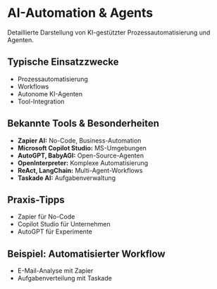 # AI-Automation & Agents

Detaillierte Darstellung von KI-gestützter Prozessautomatisierung und Agenten.

## Typische Einsatzzwecke
- Prozessautomatisierung
- Workflows
- Autonome KI-Agenten
- Tool-Integration

## Bekannte Tools & Besonderheiten
- **Zapier AI:** No-Code, Business-Automation
- **Microsoft Copilot Studio:** MS-Umgebungen
- **AutoGPT, BabyAGI:** Open-Source-Agenten
- **OpenInterpreter:** Komplexe Automatisierung
- **ReAct, LangChain:** Multi-Agent-Workflows
- **Taskade AI:** Aufgabenverwaltung

## Praxis-Tipps
- Zapier für No-Code
- Copilot Studio für Unternehmen
- AutoGPT für Experimente

## Beispiel: Automatisierter Workflow
- E-Mail-Analyse mit Zapier
- Aufgabenverteilung mit Taskade
